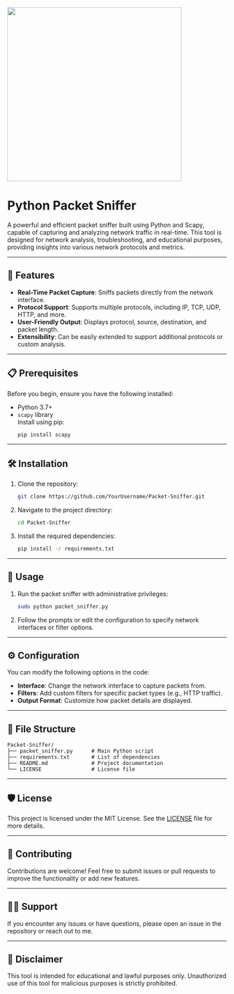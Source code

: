 <img src = "https://github.com/user-attachments/assets/0046b0cd-3c16-4dd2-9e69-aea377692be1" height =400px  >

# Python Packet Sniffer

A powerful and efficient packet sniffer built using Python and Scapy, capable of capturing and analyzing network traffic in real-time. This tool is designed for network analysis, troubleshooting, and educational purposes, providing insights into various network protocols and metrics.

---

## 🚀 Features

- **Real-Time Packet Capture**: Sniffs packets directly from the network interface.
- **Protocol Support**: Supports multiple protocols, including IP, TCP, UDP, HTTP, and more.
- **User-Friendly Output**: Displays protocol, source, destination, and packet length.
- **Extensibility**: Can be easily extended to support additional protocols or custom analysis.

---

## 📋 Prerequisites

Before you begin, ensure you have the following installed:

- Python 3.7+
- `scapy` library  
  Install using pip:  
  ```bash
  pip install scapy
  ```

---

## 🛠️ Installation

1. Clone the repository:
   ```bash
   git clone https://github.com/YourUsername/Packet-Sniffer.git
   ```
2. Navigate to the project directory:
   ```bash
   cd Packet-Sniffer
   ```
3. Install the required dependencies:
   ```bash
   pip install -r requirements.txt
   ```

---

## 🚦 Usage

1. Run the packet sniffer with administrative privileges:
   ```bash
   sudo python packet_sniffer.py
   ```
2. Follow the prompts or edit the configuration to specify network interfaces or filter options.

---

## ⚙️ Configuration

You can modify the following options in the code:

- **Interface**: Change the network interface to capture packets from.
- **Filters**: Add custom filters for specific packet types (e.g., HTTP traffic).
- **Output Format**: Customize how packet details are displayed.

---

## 📂 File Structure

```
Packet-Sniffer/
├── packet_sniffer.py      # Main Python script
├── requirements.txt       # List of dependencies
├── README.md              # Project documentation
└── LICENSE                # License file
```

---

## 🛡️ License

This project is licensed under the MIT License. See the [LICENSE](LICENSE) file for more details.

---

## 🤝 Contributing

Contributions are welcome! Feel free to submit issues or pull requests to improve the functionality or add new features.

---

## 🙋‍♀️ Support

If you encounter any issues or have questions, please open an issue in the repository or reach out to me.

---

## 📜 Disclaimer

This tool is intended for educational and lawful purposes only. Unauthorized use of this tool for malicious purposes is strictly prohibited.
